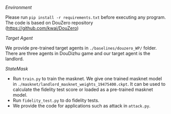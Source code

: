*Environment*

Please run `pip install -r requirements.txt` before executing any program. The code is based on DouZero repository (https://github.com/kwai/DouZero)

*Target Agent*

We provide pre-trained target agents in `./baselines/douzero_WP/` folder. There are three agents in DouDizhu game and our target agent is the landlord.

*StateMask*

- Run `train.py` to train the masknet. We give one trained masknet model in `./masknet/landlord_masknet_weights_19475400.ckpt`. It can be used to calculate the fidelity test score or loaded as a pre-trained masknet model.
- Run `fidelity_test.py` to do fidelity tests.
- We provide the code for applications such as attack in `attack.py`.
